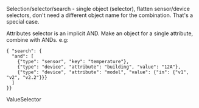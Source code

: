 Selection/selector/search - single object (selector), flatten sensor/device selectors,
don't need a different object name for the combination. That's a special case.

Attributes selector is an implicit AND. Make an object for a single attribute,
combine with ANDs. e.g:
```
{ "search": {
  "and": [
    {"type": "sensor", "key": "temperature"},
    {"type": "device", "attribute": "building", "value": "12A"},
    {"type": "device", "attribute": "model", "value": {"in": {"v1", "v2", "v2.2"}}}
  ]
}}
```

ValueSelector
